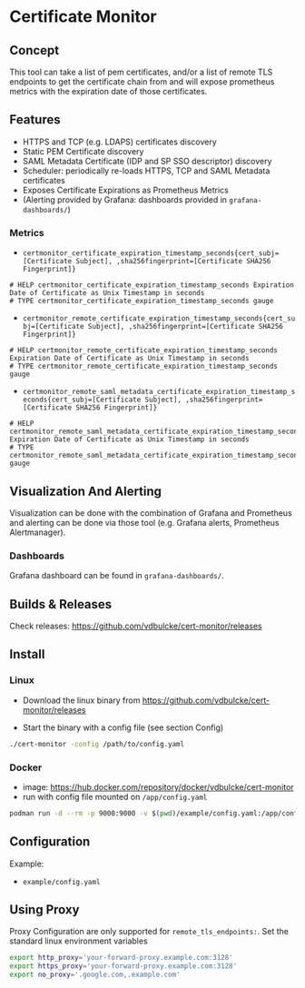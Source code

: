# Certificate Monitor

## Concept
This tool can take a list of pem certificates, and/or a list of remote TLS endpoints to get the certificate chain from and will expose prometheus metrics with the expiration date of those certificates. 

## Features

* HTTPS and TCP (e.g. LDAPS) certificates discovery
* Static PEM Certificate discovery
* SAML Metadata Certificate (IDP and SP SSO descriptor) discovery
* Scheduler: periodically re-loads HTTPS, TCP and SAML Metadata certificates
* Exposes Certificate Expirations as Prometheus Metrics
* (Alerting provided by Grafana: dashboards provided in `grafana-dashboards/`)

### Metrics

* `certmonitor_certificate_expiration_timestamp_seconds{cert_subj=[Certificate Subject], ,sha256fingerprint=[Certificate SHA256 Fingerprint]}`
```
# HELP certmonitor_certificate_expiration_timestamp_seconds Expiration Date of Certificate as Unix Timestamp in seconds
# TYPE certmonitor_certificate_expiration_timestamp_seconds gauge
```

* `certmonitor_remote_certificate_expiration_timestamp_seconds{cert_subj=[Certificate Subject], ,sha256fingerprint=[Certificate SHA256 Fingerprint]}`
```
# HELP certmonitor_remote_certificate_expiration_timestamp_seconds Expiration Date of Certificate as Unix Timestamp in seconds
# TYPE certmonitor_remote_certificate_expiration_timestamp_seconds gauge
```

* `certmonitor_remote_saml_metadata_certificate_expiration_timestamp_seconds{cert_subj=[Certificate Subject], ,sha256fingerprint=[Certificate SHA256 Fingerprint]}`
```
# HELP certmonitor_remote_saml_metadata_certificate_expiration_timestamp_seconds Expiration Date of Certificate as Unix Timestamp in seconds
# TYPE certmonitor_remote_saml_metadata_certificate_expiration_timestamp_seconds gauge
```

## Visualization And Alerting

Visualization can be done with the combination of Grafana and Prometheus and alerting can be done via those tool (e.g. Grafana alerts, Prometheus Alertmanager).
### Dashboards

Grafana dashboard can be found in `grafana-dashboards/`.


## Builds & Releases

Check releases: https://github.com/vdbulcke/cert-monitor/releases

## Install 

### Linux

* Download the linux binary from https://github.com/vdbulcke/cert-monitor/releases 

* Start the binary with a config file (see section Config)
```bash
./cert-monitor -config /path/to/config.yaml
```
### Docker

*  image: https://hub.docker.com/repository/docker/vdbulcke/cert-monitor
* run with config file mounted on `/app/config.yaml`
```bash
podman run -d --rm -p 9000:9000 -v $(pwd)/example/config.yaml:/app/config.yaml:z vdbulcke/cert-monitor:0.2.0
```

## Configuration

Example: 
* `example/config.yaml`

## Using Proxy

Proxy Configuration are only supported for `remote_tls_endpoints:`. Set the standard linux environment variables
```bash
export http_proxy='your-forward-proxy.example.com:3128'
export https_proxy='your-forward-proxy.example.com:3128'
export no_proxy='.google.com,.example.com'
```

